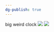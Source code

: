 ```yaml
---
dg-publish: true
---
```

big weird clock
![](https://i.imgur.com/12QX6yY.jpeg)
![](https://i.imgur.com/0kkzTNz.jpeg)
